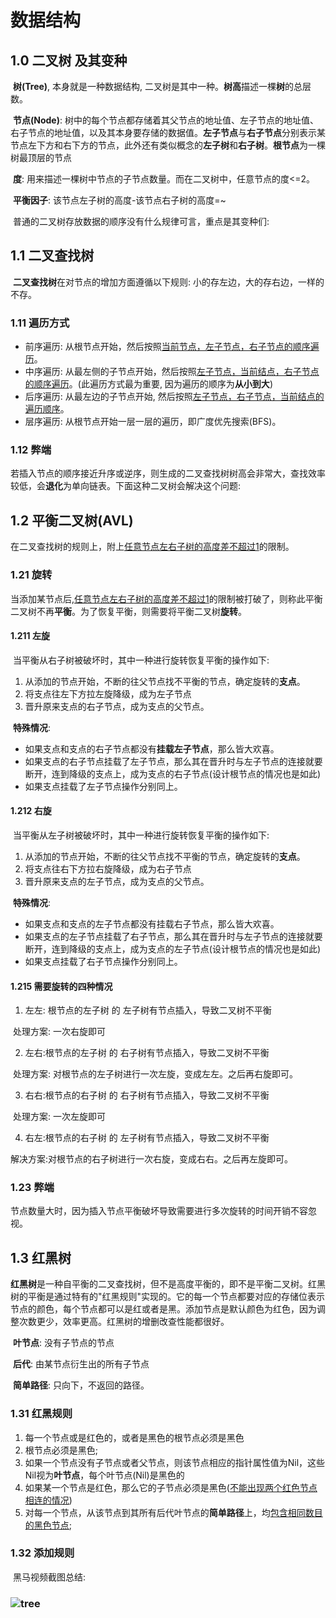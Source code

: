 # 数据结构

## 1.0	二叉树 及其变种

​	**树(Tree)**, 本身就是一种数据结构, 二叉树是其中一种。**树高**描述一棵**树**的总层数。

​	**节点(Node)**: 树中的每个节点都存储着其父节点的地址值、左子节点的地址值、右子节点的地址值，以及其本身要存储的数据值。**左子节点**与**右子节点**分别表示某节点左下方和右下方的节点，此外还有类似概念的**左子树**和**右子树**。**根节点**为一棵树最顶层的节点

​	**度**: 用来描述一棵树中节点的子节点数量。而在二叉树中，任意节点的度<=2。

​	**平衡因子**: 该节点左子树的高度-该节点右子树的高度=~

​	普通的二叉树存放数据的顺序没有什么规律可言，重点是其变种们:

## 1.1	二叉查找树

​	**二叉查找树**在对节点的增加方面遵循以下规则: 小的存左边，大的存右边，一样的不存。

### 1.11	遍历方式

- 前序遍历: 从根节点开始，然后按照<u>当前节点，左子节点，右子节点的顺序遍历</u>。
- 中序遍历: 从最左侧的子节点开始，然后按照<u>左子节点，当前结点，右子节点的顺序遍历</u>。(此遍历方式最为重要, 因为遍历的顺序为**从小到大**)
- 后序遍历: 从最左边的子节点开始, 然后按照<u>左子节点，右子节点，当前结点的遍历顺序</u>。
- 层序遍历: 从根节点开始一层一层的遍历，即广度优先搜索(BFS)。

###  1.12	弊端

​	若插入节点的顺序接近升序或逆序，则生成的二叉查找树树高会非常大，查找效率较低，会**退化**为单向链表。下面这种二叉树会解决这个问题:

## 1.2	平衡二叉树(AVL)

​	在二叉查找树的规则上，附上<u>任意节点左右子树的高度差不超过1</u>的限制。

### 1.21	旋转

​	当添加某节点后,<u>任意节点左右子树的高度差不超过1</u>的限制被打破了，则称此平衡二叉树不再**平衡**。为了恢复平衡，则需要将平衡二叉树**旋转**。

#### 1.211	左旋

​	当平衡从右子树被破坏时，其中一种进行旋转恢复平衡的操作如下:

1. 从添加的节点开始，不断的往父节点找不平衡的节点，确定旋转的**支点**。
1. 将支点往左下方拉左旋降级，成为左子节点
1. 晋升原来支点的右子节点，成为支点的父节点。

​	**特殊情况**: 

- 如果支点和支点的右子节点都没有**挂载左子节点**，那么皆大欢喜。
- 如果支点的右子节点挂载了左子节点，那么其在晋升时与左子节点的连接就要断开，连到降级的支点上，成为支点的右子节点(设计根节点的情况也是如此)
- 如果支点挂载了左子节点操作分别同上。



#### 1.212	右旋

​	当平衡从左子树被破坏时，其中一种进行旋转恢复平衡的操作如下:

 1. 从添加的节点开始，不断的往父节点找不平衡的节点，确定旋转的**支点**。
 2. 将支点往右下方拉右旋降级，成为右子节点
 3. 晋升原来支点的左子节点，成为支点的父节点。

​	**特殊情况**: 

- 如果支点和支点的左子节点都没有挂载右子节点，那么皆大欢喜。
- 如果支点的左子节点挂载了右子节点，那么其在晋升时与左子节点的连接就要断开，连到降级的支点上，成为支点的左子节点(设计根节点的情况也是如此)
- 如果支点挂载了右子节点操作分别同上。



#### 1.215	需要旋转的四种情况

1. 左左: 根节点的左子树 的 左子树有节点插入，导致二叉树不平衡

​	处理方案: 一次右旋即可

2. 左右:根节点的左子树 的 右子树有节点插入，导致二叉树不平衡

​	处理方案: 对根节点的左子树进行一次左旋，变成左左。之后再右旋即可。

3. 右右:根节点的右子树 的 右子树有节点插入，导致二叉树不平衡

​	处理方案: 一次左旋即可

4. 右左:根节点的右子树 的 左子树有节点插入，导致二叉树不平衡

​	解决方案:对根节点的右子树进行一次右旋，变成右右。之后再左旋即可。

### 1.23	弊端

​	节点数量大时，因为插入节点平衡破坏导致需要进行多次旋转的时间开销不容忽视。

## 1.3	红黑树

​	**红黑树**是一种自平衡的二叉查找树，但不是高度平衡的，即不是平衡二叉树。红黑树的平衡是通过特有的"红黑规则"实现的。它的每一个节点都要对应的存储位表示节点的颜色，每个节点都可以是红或者是黑。添加节点是默认颜色为红色，因为调整次数更少，效率更高。红黑树的增删改查性能都很好。

​	**叶节点**: 没有子节点的节点

​	**后代**: 由某节点衍生出的所有子节点

​	**简单路径**: 只向下，不返回的路径。

### 1.31	红黑规则

1. 每一个节点或是红色的，或者是黑色的根节点必须是黑色
2. 根节点必须是黑色;
3. 如果一个节点没有子节点或者父节点，则该节点相应的指针属性值为Nil，这些Nil视为**叶节点**，每个叶节点(Nil)是黑色的
4. 如果某一个节点是红色，那么它的子节点必须是黑色(<u>不能出现两个红色节点相连的情况</u>)
5. 对每一个节点，从该节点到其所有后代叶节点的**简单路径**上，均<u>包含相同数目的黑色节点</u>;

### 1.32	添加规则

​	黑马视频截图总结:

### ![tree](https://mytyporapicute.oss-cn-guangzhou.aliyuncs.com/tree.png)



​	